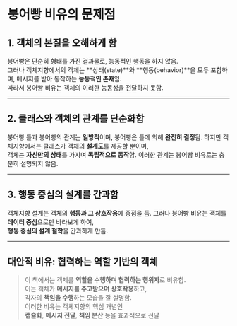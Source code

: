 # 붕어빵 비유의 문제점

## 1. 객체의 본질을 오해하게 함
붕어빵은 단순히 형태를 가진 결과물로, 능동적인 행동을 하지 않음.  
그러나 객체지향에서의 객체는 **상태(state)**와 **행동(behavior)**을 모두 포함하며, 메시지를 받아 동작하는 **능동적인 존재**임.  
따라서 붕어빵 비유는 객체의 이러한 능동성을 전달하지 못함.

---

## 2. 클래스와 객체의 관계를 단순화함
붕어빵 틀과 붕어빵의 관계는 **일방적**이며, 붕어빵은 틀에 의해 **완전히 결정**됨.
하지만 객체지향에서는 클래스가 객체의 **설계도**를 제공할 뿐이며,  
객체는 **자신만의 상태**를 가지며 **독립적으로 동작**함.
이러한 관계는 붕어빵 비유로는 충분히 설명되지 않음.

---

## 3. 행동 중심의 설계를 간과함
객체지향 설계는 객체의 **행동과 그 상호작용**에 중점을 둠.
그러나 붕어빵 비유는 객체를 **데이터 중심**으로만 바라보게 하여,  
**행동 중심의 설계 철학**을 간과하게 만듬.

---

## 대안적 비유: 협력하는 역할 기반의 객체
> 이 책에서는 객체를 **역할을 수행하며 협력하는 행위자**로 비유함.  
> 이는 객체가 **메시지를 주고받으며 상호작용**하고,  
> 각자의 **책임을 수행**하는 모습을 잘 설명함.  
> 이러한 비유는 객체지향의 핵심 개념인  
> **캡슐화**, **메시지 전달**, **책임 분산** 등을 효과적으로 전달

